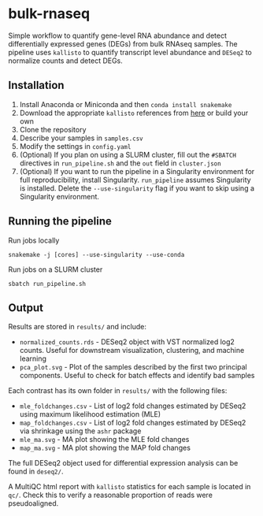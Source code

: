 # bulk-rnaseq
Simple  workflow to quantify gene-level RNA abundance and detect differentially expressed genes (DEGs) 
from bulk RNAseq samples. The pipeline uses `kallisto` to quantify transcript level abundance and `DESeq2` 
to normalize counts and detect DEGs. 

## Installation
1. Install Anaconda or Miniconda and then `conda install snakemake`
2. Download the appropriate `kallisto` references from [here](https://github.com/pachterlab/kallisto-transcriptome-indices/releases) or build your own
3. Clone the repository
4. Describe your samples in `samples.csv`
5. Modify the settings in `config.yaml`
6. (Optional) If you plan on using a SLURM cluster, fill out the `#SBATCH` directives in `run_pipeline.sh` and the `out` field in `cluster.json`
7. (Optional) If you want to run the pipeline in a Singularity environment for full reproducibility, install Singularity. 
`run_pipeline` assumes Singularity is installed. Delete the `--use-singularity` flag if you want to skip using a Singularity environment.

## Running the pipeline
Run jobs locally
```
snakemake -j [cores] --use-singularity --use-conda
```
Run jobs on a SLURM cluster
```
sbatch run_pipeline.sh
```

## Output
Results are stored in `results/` and include:
* `normalized_counts.rds` - DESeq2 object with VST normalized log2 counts. Useful for downstream visualization, clustering, and machine learning
* `pca_plot.svg` - Plot of the samples described by the first two principal components. Useful to check for batch effects and identify bad samples

Each contrast has its own folder in `results/` with the following files:
* `mle_foldchanges.csv` - List of log2 fold changes estimated by DESeq2 using maximum likelihood estimation (MLE)
* `map_foldchanges.csv` - List of log2 fold changes estimated by DESeq2 via shrinkage using the `ashr` package
* `mle_ma.svg` - MA plot showing the MLE fold changes
* `map_ma.svg` - MA plot showing the MAP fold changes

The full DESeq2 object used for differential expression analysis can be found in `deseq2/`.

A MultiQC html report with `kallisto` statistics for each sample is located in `qc/`. Check this to verify a reasonable proportion of reads were pseudoaligned.
